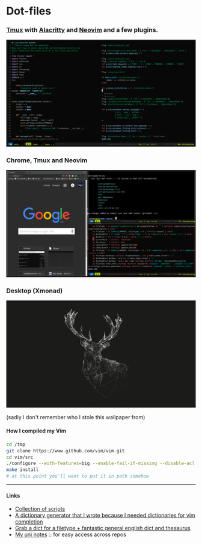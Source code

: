 
# Dot-files 

### [Tmux](https://github.com/tmux/tmux) with [Alacritty](https://github.com/jwilm/alacritty) and [Neovim](https://neovim.io/) and a few plugins.

![Alt text](Pictures/tmux-nvim.png?raw=true "Tmux Setup")

### Chrome, Tmux and Neovim

![Alt text](Pictures/chrome-nvim-tmux.png?raw=true "Chrome and neovim")

### Desktop (Xmonad)

![Alt text](Pictures/desktop.png?raw=true "desktop") 

(sadly I don't remember who I stole this wallpaper from)

#### How I compiled my Vim 

```sh
cd /tmp
git clone https://www.github.com/vim/vim.git
cd vim/src
./configure --with-features=big --enable-fail-if-missing --disable-acl --disable-darwin --disable-desktop-database-update --disable-icon-cache-update --disable-netbeans --enable-fail-if-missing --enable-gui=no --enable-luainterp=no --with-modified-by=kier --disable-darwin --disable-smack --disable-selinux --disable-xsmp --disable-xsmp-interact --enable-perlinterp=no --enable-pythoninterp=yes --enable-python3interp=yes --with-python3-config-dir=/usr/lib/python3.6/config-3.6m-x86_64-linux-gnu --with-python-config-dir=/usr/lib/python2.7/config --enable-tclinterp=no --enable-rubyinterp=no --disable-netbeans --enable-gui=no --disable-icon-cache-update --disable-desktop-database-update --disable-gpm --disable-sysmouse --disable-nls --with-compiledby='Kier B.'
make install
# at this point you'll want to put it in path somehow 
```

--------------------------------------------------------------------

#### Links

+ [Collection of scripts](https://github.com/nl253/Scripts)
+ [A dictionary generator that I wrote because I needed dictionaries for vim completion](https://github.com/nl253/DictGen)
+ [Grab a dict for a filetype + fantastic general english dict and thesaurus](https://github.com/nl253/Dictionaries)
+ [My uni notes](https://github.com/nl253/Notes) :: for easy access across repos

<!-- vim: nospell


